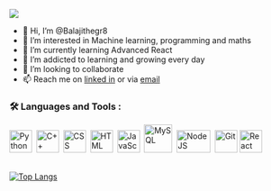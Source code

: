 ![](https://komarev.com/ghpvc/?username=Balajithegr8&style=flat)
- 👋 Hi, I’m @Balajithegr8
- 👀 I’m interested in Machine learning, programming and maths
- 🌱 I’m currently learning Advanced React
- 📔 I’m addicted to learning and growing every day
- 💞️ I’m looking to collaborate 
- 📫 Reach me on [linked in](https://www.linkedin.com/in/balaji-prakasam-7a77b822b/) or via [email](mailto:balajiprakasam593@gmail.com)

### :hammer_and_wrench: Languages and Tools :
<div>
  <img src="https://i0.wp.com/tinkercademy.com/wp-content/uploads/2018/04/python-icon.png?ssl=1"  title="Python" alt="Python" width="40" height="40"/>&nbsp;
  <img src="https://sdtimes.com/wp-content/uploads/2018/03/cpppp.png"  title="C++" alt="C++" width="40" height="40"/>&nbsp;
  <img src="https://cdn.freebiesupply.com/logos/large/2x/css3-logo-png-transparent.png"  title="CSS3" alt="CSS" width="40" height="40"/>&nbsp;
  <img src="https://cdn.freebiesupply.com/logos/large/2x/html5-logo-png-transparent.png" title="HTML5" alt="HTML" width="40" height="40"/>&nbsp;
  <img src="https://cdn.freebiesupply.com/logos/large/2x/javascript-logo-png-transparent.png" title="JavaScript" alt="JavaScript" width="40" height="40"/>&nbsp;
  <img src="https://cdn.freebiesupply.com/logos/large/2x/mysql-5-logo-png-transparent.png" title="MySQL"  alt="MySQL" width="50" height="50"/>&nbsp;
  <img src="https://cdn.freebiesupply.com/logos/large/2x/nodejs-1-logo-png-transparent.png" title="NodeJS" alt="NodeJS" width="60" height="40"/>&nbsp;
  <img src="https://cdn.freebiesupply.com/logos/large/2x/git-icon-logo-png-transparent.png" title="Git" **alt="Git" width="40" height="40"/>
  <img src="https://cdn.freebiesupply.com/logos/large/2x/react-1-logo-png-transparent.png" title="React" alt="React" width="40" height="40"/>&nbsp;
  
</div>
<br>

[![Top Langs](https://github-readme-stats.vercel.app/api/top-langs/?username=Balajithegr8)](https://github.com/Balajithegr8/github-readme-stats)
<!---
Balajithegr8/Balajithegr8 is a ✨ special ✨ repository because its `README.md` (this file) appears on your GitHub profile.
You can click the Preview link to take a look at your changes.
--->
